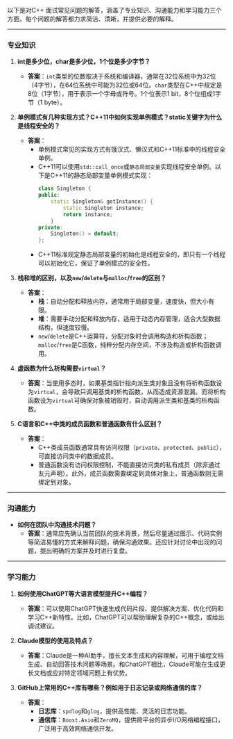 以下是对C++ 面试常见问题的解答，涵盖了专业知识、沟通能力和学习能力三个方面。每个问题的解答都力求简洁、清晰，并提供必要的解释。

---

### **专业知识**

1. **int是多少位，char是多少位，1个位是多少字节？**
   - **答案**：`int`类型的位数取决于系统和编译器，通常在32位系统中为32位（4字节），在64位系统中可能为32位或64位。`char`类型在C++中规定是8位（1字节），用于表示一个字母或符号。1个位表示1 bit，8个位组成1字节（1 byte）。

2. **单例模式有几种实现方式？C++11中如何实现单例模式？static关键字为什么是线程安全的？**
   - **答案**：
     - 单例模式常见的实现方式有饿汉式、懒汉式和C++11标准中的线程安全单例。
     - C++11可以使用`std::call_once`或`静态局部变量`实现线程安全单例。以下是C++11的静态局部变量单例模式实现：
       ```cpp
       class Singleton {
       public:
           static Singleton& getInstance() {
               static Singleton instance;
               return instance;
           }
       private:
           Singleton() = default;
       };
       ```
     - C++11标准规定静态局部变量的初始化是线程安全的，即只有一个线程可以初始化它，保证了单例模式的安全性。

3. **栈和堆的区别，以及`new`/`delete`与`malloc`/`free`的区别？**
   - **答案**：
     - **栈**：自动分配和释放内存，通常用于局部变量，速度快，但大小有限。
     - **堆**：需要手动分配和释放内存，适用于动态内存管理，适合大型数据结构，但速度较慢。
     - `new`/`delete`是C++运算符，分配对象时会调用构造和析构函数；`malloc`/`free`是C函数，纯粹分配内存空间，不涉及构造或析构函数调用。

4. **虚函数为什么析构需要`virtual`？**
   - **答案**：当使用多态时，如果基类指针指向派生类对象且没有将析构函数设为`virtual`，会导致只调用基类的析构函数，从而造成资源泄漏。而将析构函数设为`virtual`可确保对象被销毁时，自动调用派生类和基类的析构函数。

5. **C语言和C++中类的成员函数和普通函数有什么区别？**
   - **答案**：
     - C++类成员函数通常具有访问权限（`private`、`protected`、`public`），可直接访问类中的数据成员。
     - 普通函数没有访问权限控制，不能直接访问类的私有成员（除非通过友元声明）。此外，成员函数需要绑定到具体对象上，普通函数则无需绑定到对象。

---

### **沟通能力**

- **如何在团队中沟通技术问题？**
  - **答案**：通常应先确认当前团队的技术背景，然后尽量通过图示、代码实例等简洁易懂的方式来解释问题，确保沟通效果。还应针对讨论中出现的问题，提出明确的方案并及时进行复盘。

---

### **学习能力**

1. **如何使用ChatGPT等大语言模型提升C++编程？**
   - **答案**：可以使用ChatGPT快速生成代码片段、提供解决方案、优化代码和学习C++新特性。比如，ChatGPT可以帮助理解复杂的C++概念，或给出调试建议。

2. **Claude模型的使用及特点？**
   - **答案**：Claude是一种AI助手，擅长文本生成和内容理解，可用于编程文档生成、自动回答技术问题等场景。和ChatGPT相比，Claude可能在生成更长文档或应对特定领域问题上有优势。

3. **GitHub上常用的C++库有哪些？例如用于日志记录或网络通信的库？**
   - **答案**：
     - **日志库**：`spdlog`和`glog`，提供高性能、灵活的日志功能。
     - **通信库**：`Boost.Asio`和`ZeroMQ`，提供跨平台的异步I/O网络编程接口，广泛用于高效网络通信开发。
